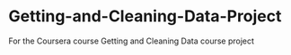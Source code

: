 # Getting-and-Cleaning-Data-Project
For the Coursera course Getting and Cleaning Data course project
